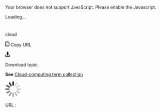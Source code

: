 Your browser does not support JavaScript. Please enable the Javascript.

Loading...

# 

cloud

![Copy URL](cloud_files/Copy.png)
Copy URL

![Download](cloud_files/Download.png)

Download topic

**See** [Cloud-computing term collection](https://worldready.cloudapp.net/Styleguide/Read?id=2700&topicid=28841)

![In progress](cloud_files/activity-large.gif)

URL :
